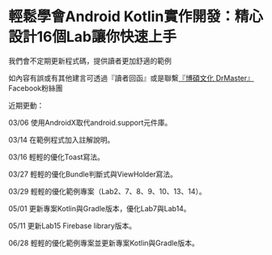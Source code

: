 # 輕鬆學會Android Kotlin實作開發：精心設計16個Lab讓你快速上手

我們會不定期更新程式碼，提供讀者更加舒適的範例

如內容有誤或有其他建言可透過『讀者回函』或是聯繫[『博碩文化 DrMaster』](https://www.facebook.com/DrMasterTW/)Facebook粉絲團

近期更動：

03/06  使用AndroidX取代android.support元件庫。

03/14  在範例程式加入註解說明。

03/16  輕輕的優化Toast寫法。

03/27  輕輕的優化Bundle判斷式與ViewHolder寫法。

03/29  輕輕的優化範例專案（Lab2、7、8、9、10、13、14）。

05/01  更新專案Kotlin與Gradle版本，優化Lab7與Lab14。

05/11  更新Lab15 Firebase library版本。

06/28 輕輕的優化範例專案並更新專案Kotlin與Gradle版本。